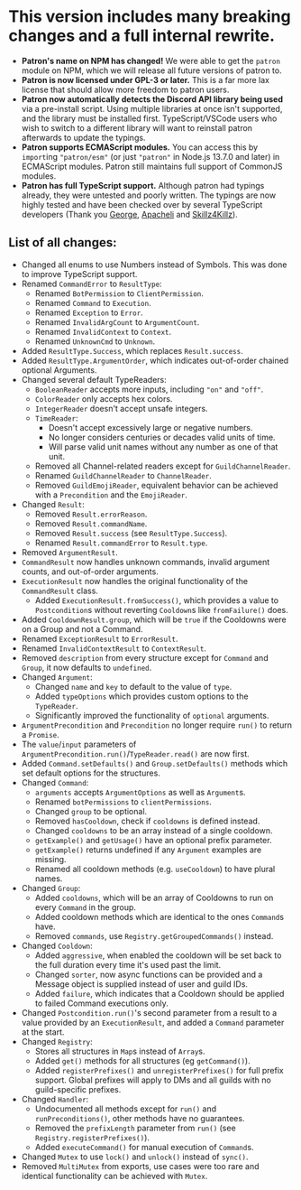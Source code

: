 # This version includes many breaking changes and a full internal rewrite.

* **Patron's name on NPM has changed!** We were able to get the `patron` module on NPM, which we will release all future versions of patron to.
* **Patron is now licensed under GPL-3 or later.** This is a far more lax license that should allow more freedom to patron users.
* **Patron now automatically detects the Discord API library being used** via a pre-install script. Using multiple libraries at once isn't supported, and the library must be installed first. TypeScript/VSCode users who wish to switch to a different library will want to reinstall patron afterwards to update the typings.
* **Patron supports ECMAScript modules.** You can access this by `import`ing `"patron/esm"` (or just `"patron"` in Node.js 13.7.0 and later) in ECMAScript modules. Patron still maintains full support of CommonJS modules.
* **Patron has full TypeScript support.** Although patron had typings already, they were untested and poorly written. The typings are now highly tested and have been checked over by several TypeScript developers (Thank you [George](https://github.com/Geo1088), [Apacheli](https://github.com/Apacheli) and [Skillz4Killz](https://github.com/Skillz4Killz)).

## List of all changes:

* Changed all enums to use Numbers instead of Symbols. This was done to improve TypeScript support.
* Renamed `CommandError` to `ResultType`:
  * Renamed `BotPermission` to `ClientPermission`.
  * Renamed `Command` to `Execution`.
  * Renamed `Exception` to `Error`.
  * Renamed `InvalidArgCount` to `ArgumentCount`.
  * Renamed `InvalidContext` to `Context`.
  * Renamed `UnknownCmd` to `Unknown`.
* Added `ResultType.Success`, which replaces `Result.success`.
* Added `ResultType.ArgumentOrder`, which indicates out-of-order chained optional Arguments.
* Changed several default TypeReaders:
  * `BooleanReader` accepts more inputs, including `"on"` and `"off"`.
  * `ColorReader` only accepts hex colors.
  * `IntegerReader` doesn't accept unsafe integers.
  * `TimeReader`:
    * Doesn't accept excessively large or negative numbers.
    * No longer considers centuries or decades valid units of time.
    * Will parse valid unit names without any number as one of that unit.
  * Removed all Channel-related readers except for `GuildChannelReader`.
  * Renamed `GuildChannelReader` to `ChannelReader`.
  * Removed `GuildEmojiReader`, equivalent behavior can be achieved with a `Precondition` and the `EmojiReader`.
* Changed `Result`:
  * Removed `Result.errorReason`.
  * Removed `Result.commandName`.
  * Removed `Result.success` (see `ResultType.Success`).
  * Renamed `Result.commandError` to `Result.type`.
* Removed `ArgumentResult`.
* `CommandResult` now handles unknown commands, invalid argument counts, and out-of-order arguments.
* `ExecutionResult` now handles the original functionality of the `CommandResult` class.
  * Added `ExecutionResult.fromSuccess()`, which provides a value to `Postcondition`s without reverting `Cooldown`s like `fromFailure()` does.
* Added `CooldownResult.group`, which will be `true` if the Cooldowns were on a Group and not a Command.
* Renamed `ExceptionResult` to `ErrorResult`.
* Renamed `InvalidContextResult` to `ContextResult`.
* Removed `description` from every structure except for `Command` and `Group`, it now defaults to `undefined`.
* Changed `Argument`:
  * Changed `name` and `key` to default to the value of `type`.
  * Added `typeOptions` which provides custom options to the `TypeReader`.
  * Significantly improved the functionality of `optional` arguments.
* `ArgumentPrecondition` and `Precondition` no longer require `run()` to return a `Promise`.
* The `value`/`input` parameters of `ArgumentPrecondition.run()`/`TypeReader.read()` are now first.
* Added `Command.setDefaults()` and `Group.setDefaults()` methods which set default options for the structures.
* Changed `Command`:
  * `arguments` accepts `ArgumentOptions` as well as `Argument`s.
  * Renamed `botPermissions` to `clientPermissions`.
  * Changed `group` to be optional.
  * Removed `hasCooldown`, check if `cooldowns` is defined instead.
  * Changed `cooldowns` to be an array instead of a single cooldown.
  * `getExample()` and `getUsage()` have an optional prefix parameter.
  * `getExample()` returns undefined if any `Argument` examples are missing.
  * Renamed all cooldown methods (e.g. `useCooldown`) to have plural names.
* Changed `Group`:
  * Added `cooldowns`, which will be an array of Cooldowns to run on every `Command` in the group.
  * Added cooldown methods which are identical to the ones `Command`s have.
  * Removed `commands`, use `Registry.getGroupedCommands()` instead.
* Changed `Cooldown`:
  * Added `aggressive`, when enabled the cooldown will be set back to the full duration every time it's used past the limit.
  * Changed `sorter`, now async functions can be provided and a Message object is supplied instead of user and guild IDs.
  * Added `failure`, which indicates that a Cooldown should be applied to failed Command executions only.
* Changed `Postcondition.run()`'s second parameter from a result to a value provided by an `ExecutionResult`, and added a `Command` parameter at the start.
* Changed `Registry`:
  * Stores all structures in `Map`s instead of `Array`s.
  * Added `get()` methods for all structures (eg `getCommand()`).
  * Added `registerPrefixes()` and `unregisterPrefixes()` for full prefix support. Global prefixes will apply to DMs and all guilds with no guild-specific prefixes.
* Changed `Handler`:
  * Undocumented all methods except for `run()` and `runPreconditions()`, other methods have no guarantees.
  * Removed the `prefixLength` parameter from `run()` (see `Registry.registerPrefixes()`).
  * Added `executeCommand()` for manual execution of `Command`s.
* Changed `Mutex` to use `lock()` and `unlock()` instead of `sync()`.
* Removed `MultiMutex` from exports, use cases were too rare and identical functionality can be achieved with `Mutex`.
